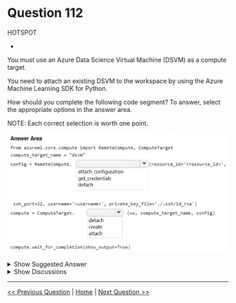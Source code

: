 # Question 112

HOTSPOT

-

You must use an Azure Data Science Virtual Machine (DSVM) as a compute target.

You need to attach an existing DSVM to the workspace by using the Azure Machine Learning SDK for Python.

How should you complete the following code segment? To answer, select the appropriate options in the answer area.

NOTE: Each correct selection is worth one point.

![Question Image](images/q112_q_image385.png)

<details>
  <summary>Show Suggested Answer</summary>

  <img src="images/q112_ans_0_image386.png" alt="Answer Image"><br>

</details>

<details>
  <summary>Show Discussions</summary>

<blockquote><p><strong>Tommo565</strong> <code>(Fri 22 Mar 2024 09:28)</code> - <em>Upvotes: 9</em></p><p>Correct (I think) https://learn.microsoft.com/en-us/python/api/azureml-core/azureml.core.compute.remote.remotecompute?view=azure-ml-py</p></blockquote>
<blockquote><p><strong>ajay0011</strong> <code>(Thu 04 Apr 2024 02:00)</code> - <em>Upvotes: 2</em></p><p>correct</p></blockquote>
<blockquote><p><strong>SovanMistry</strong> <code>(Mon 01 Jul 2024 13:02)</code> - <em>Upvotes: 2</em></p><p>correct

You can also use subscription_id, resource_group and vm_name without constructing resourceId. with Attach Configuaration and attach functions</p></blockquote>

</details>

---

[<< Previous Question](question_111.md) | [Home](/index.md) | [Next Question >>](question_113.md)
